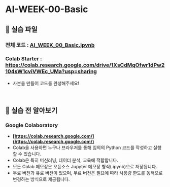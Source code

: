# AI-WEEK-00-Basic

## :page_with_curl: 실습 파일 
### 전체 코드 : [AI_WEEK_00_Basic.ipynb](AI_WEEK_00_Basic.ipynb)
### Colab Starter : https://colab.research.google.com/drive/1XsCdMqOfwr1dPw2104sW1cviVWEc_UMa?usp=sharing
- 사본을 만들어 코드를 완성해주세요!

<br>

## :book: **실습 전 알아보기**  
### Google Colaboratory
- **[https://colab.research.google.com/](https://colab.research.google.com/)**
- Colab을 사용하면 누구나 브라우저를 통해 임의의 Python 코드를 작성하고 실행할 수 있습니다.
- Colab은 특히 머신러닝, 데이터 분석, 교육에 적합합니다.
- 모든 Colab 메모장은 오픈소스 Jupyter 메모장 형식(.ipynb)으로 저장됩니다.
- 무료 버전과 유료 버전이 있으며, 무료 버전은 필요에 따라 사용량 한도를 동적으로 변경하는 방식으로 제공됩니다.

